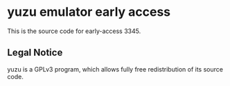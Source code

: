 yuzu emulator early access
=============

This is the source code for early-access 3345.

## Legal Notice

yuzu is a GPLv3 program, which allows fully free redistribution of its source code.